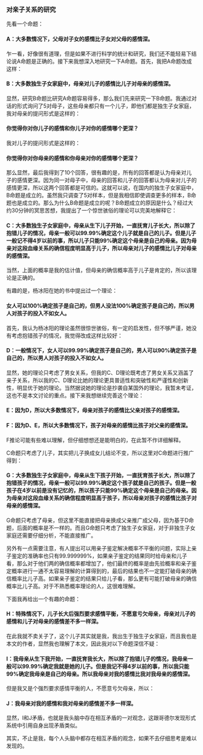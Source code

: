 ﻿### 对亲子关系的研究

先看一个命题：

#### A：大多数情况下，父母对子女的感情比子女对父母的感情深。

乍一看，好像很有道理，但是如果不进行科学的统计和研究，我们还不能轻易下结论说A命题是正确的。接下来我想深入地研究一下A命题。首先，我把A命题改成这样：

#### B：大多数独生子女家庭中，母亲对儿子的感情比儿子对母亲的感情深。

显然，研究B命题比研究A命题容易得多，那么我们先来研究一下B命题。我通过对话的形式询问了5对母子，这些母亲都只有一个儿子，即他们都是独生子女家庭，我对母亲的提问形式是这样的：

#### 你觉得你对你儿子的感情和你儿子对你的感情哪个更深？

我对儿子的提问形式是这样的：

#### 你觉得你对你母亲的感情和你母亲对你的感情哪个更深？

那么显然，最后我得到了10个回答，很有趣的是，所有的回答都是认为母亲对儿子的感情更深。因为同一对母子中，母亲的回答和儿子的回答都认为母亲对儿子的感情更深，所以这两个回答都是可信的。这就可以说，在国内的独生子女家庭中，B命题是成立的。虽然我只调查了5对样本，但是我相信即使调查更多的样本，B命题也是成立的。那么为什么B命题是成立的呢？B命题成立的原因是什么？经过大约30分钟的冥思苦想，我提出了一个惊世骇俗的理论可以完美地解释它：

#### C：大多数独生子女家庭中，母亲从生下儿子开始，一直抚育儿子长大，所以除了抱错儿子的情况，母亲一般可以99.99%确定这个儿子就是自己的儿子。但是儿子一般记不得4岁以前的事，所以儿子只能99%确定这个母亲是自己的母亲。因为母亲对这段血缘关系的确信程度明显高于儿子，所以母亲对儿子的感情比儿子对母亲的感情深。

当然，上面的概率是我的估计值，但母亲的确信概率高于儿子是肯定的，所以该理论是正确的。

有趣的是，杨冰阳在她的书中提出过一个理论：

#### 女人可以100%确定孩子是自己的，但男人没法100%确定孩子是自己的，所以男人对孩子的投入不如女人。

首先，我认为杨冰阳的理论虽然很惊世骇俗，有一定的启发性，但不够严谨，她没有考虑抱错孩子的情况，我觉得改成这样比较好：

#### D：一般情况下，女人可以99.99%确定孩子是自己的，男人可以90%确定孩子是自己的，所以男人对孩子的投入不如女人。

显然，她的理论只考虑了男女关系，但我的C、D理论既考虑了男女关系又涵盖了亲子关系，所以我的C、D理论比她的理论更具普适性和突破性和严谨性和创新性，明显优于她的理论。当然据说她的理论是抄袭自某国外的理论，我暂未考证，这也不是本文讨论的重点。接下来我想继续完善这个理论：

#### E：因为D，所以大多数情况下，母亲对孩子的感情比父亲对孩子的感情深。

#### F：因为D、E，所以大多数情况下，孩子对母亲的感情比孩子对父亲的感情深。

F推论可能有些难以理解，但仔细想想还是能明白的，在此暂不作详细解释。

C命题只考虑了儿子，其实把儿子换成女儿结论不变，所以这里对C命题进行推广得到：

#### G：大多数独生子女家庭中，母亲从生下孩子开始，一直抚育孩子长大，所以除了抱错孩子的情况，母亲一般可以99.99%确定这个孩子就是自己的孩子。但是一般孩子在4岁以前是没有记忆的，所以孩子只能99%确定这个母亲是自己的母亲。因为母亲对这段血缘关系的确信程度明显高于孩子，所以母亲对孩子的感情比孩子对母亲的感情深。

G命题只考虑了母亲，但这里不能直接把母亲换成父亲推广成父母，因为基于D命题，后面的概率是不一样的。而且G命题只考虑了独生子女家庭，对于非独生子女家庭还需要仔细分析，不能直接推广。

另外有一点需要注意，有人提出可以用亲子鉴定解决概率不平衡的问题，实际上亲子鉴定的准确率也只有99.999999%，如果亲子鉴定的结果同时给母亲和儿子看，那么对于他们两的确信概率都增加了，他们最终的概率是由先验概率和亲子鉴定概率进行一通不太容易理解的计算得到的，最后的结果也不一定能打破母亲的确信概率比儿子高。如果亲子鉴定的结果只给儿子看，那么更有可能打破母亲的确信概率比儿子高。对于不熟悉概率理论的人，这很难理解。

下面我再给出一个有趣的命题：

#### H：特殊情况下，儿子长大后强烈要求感情平衡，不愿意亏欠母亲，母亲对儿子的感情和儿子对母亲的感情差不多一样深。

在此我就不卖关子了，这个儿子其实就是我，我出生于独生子女家庭，而且我也是本文的作者，显然我也理解了本文，因此我对以下命题深信不疑：

#### I：我母亲从生下我开始，一直抚育我长大，所以除了抱错儿子的情况，我母亲一般可以99.99%确定我就是她的儿子。但是我记不得4岁以前的事，所以我只能99%确定我母亲是自己的母亲。所以我母亲对我的感情比我对我母亲的感情深。

但是我又是个强烈要求感情平衡的人，不愿意亏欠母亲，所以：

#### J：我母亲对我的感情和我对母亲的感情差不多一样深。

显然，I和J矛盾，也就是我头脑中存在相互矛盾的一对观念，这跟哥德尔发现形式系统中引用自身出现矛盾类似。

其实，不止是我，每个人头脑中都存在相互矛盾的观念，如果不去仔细思考是难以发现的。


